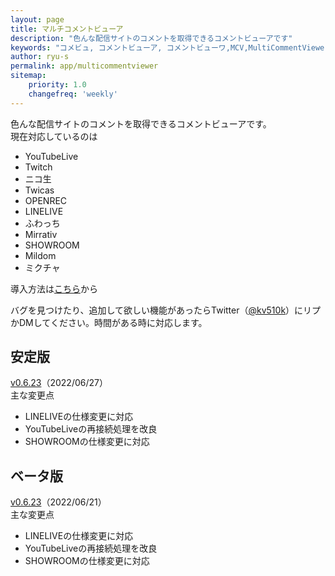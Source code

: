 ```yaml
---
layout: page
title: マルチコメントビューア
description: "色んな配信サイトのコメントを取得できるコメントビューアです"
keywords: "コメビュ, コメントビューア, コメントビューワ,MCV,MultiCommentViewer"
author: ryu-s
permalink: app/multicommentviewer
sitemap:
    priority: 1.0
    changefreq: 'weekly'	
---
```


色んな配信サイトのコメントを取得できるコメントビューアです。  
現在対応しているのは
- YouTubeLive
- Twitch
- ニコ生
- Twicas
- OPENREC
- LINELIVE
- ふわっち
- Mirrativ
- SHOWROOM
- Mildom
- ミクチャ

導入方法は[こちら](https://github.com/CommentViewerCollection/MultiCommentViewer/wiki/%E5%B0%8E%E5%85%A5%E6%89%8B%E9%A0%86)から  
  
バグを見つけたり、追加して欲しい機能があったらTwitter（[@kv510k](https://twitter.com/kv510k)）にリプかDMしてください。時間がある時に対応します。  

## 安定版
[v0.6.23](https://int-main.net/app/MultiCommentViewer_v0.6.23_stable.zip)（2022/06/27）  
主な変更点
- LINELIVEの仕様変更に対応
- YouTubeLiveの再接続処理を改良
- SHOWROOMの仕様変更に対応

## ベータ版
[v0.6.23](https://int-main.net/app/MultiCommentViewer_v0.6.23_beta.zip)（2022/06/21）  
主な変更点
- LINELIVEの仕様変更に対応
- YouTubeLiveの再接続処理を改良
- SHOWROOMの仕様変更に対応
